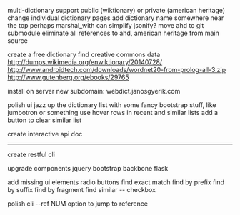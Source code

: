 multi-dictionary support
    public (wiktionary) or private (american heritage)
    change individual dictionary pages
        add dictionary name somewhere near the top
    perhaps marshal_with can simplify jsonify?
    move ahd to git submodule
        eliminate all references to ahd, american heritage from main source

create a free dictionary
    find creative commons data
        http://dumps.wikimedia.org/enwiktionary/20140728/
        http://www.androidtech.com/downloads/wordnet20-from-prolog-all-3.zip
        http://www.gutenberg.org/ebooks/29765

install on server
    new subdomain: webdict.janosgyerik.com

polish ui
    jazz up the dictionary list with some fancy bootstrap stuff, like jumbotron or something
    use hover rows in recent and similar lists
    add a button to clear similar list

create interactive api doc

-----------------------------

create restful cli

upgrade components
    jquery
    bootstrap
    backbone
    flask

add missing ui elements
    radio buttons
        find exact match
        find by prefix
        find by suffix
        find by fragment
    find similar -- checkbox

polish cli
    --ref NUM option to jump to reference
